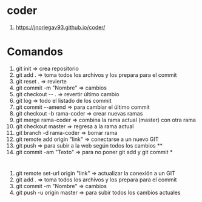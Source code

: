 # coder
1. https://jnoriegav93.github.io/coder/

# Comandos
1. git init => crea repositorio
2. git add . => toma todos los archivos y los prepara para el commit
3. git reset . => revierte
4. git commit -m "Nombre" => cambios
5. git checkout -- . => revertir último cambio
6. git log => todo el listado de los commit
7. git commit --amend => para cambiar el último commit
8. git checkout -b rama-coder => crear nuevas ramas
9. git merge rama-coder => combina la rama actual (master) con otra rama
10. git checkout master => regresa a la rama actual
11. git branch -d rama-coder => borrar rama
12. git remote add origin "link" => conectarse a un nuevo GIT
13. git push => para subir a la web según todos los cambios **
14. git commit -am "Texto" => para no poner git add y git commit *

#
1. git remote set-url origin "link" => actualizar la conexión a un GIT
2. git add . => toma todos los archivos y los prepara para el commit
3. git commit -m "Nombre" => cambios
4. git push -u origin master => para subir todos los cambios actuales
